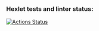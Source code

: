 ### Hexlet tests and linter status:
[![Actions Status](https://github.com/SidorovVladimir/frontend-project-11/workflows/hexlet-check/badge.svg)](https://github.com/SidorovVladimir/frontend-project-11/actions)